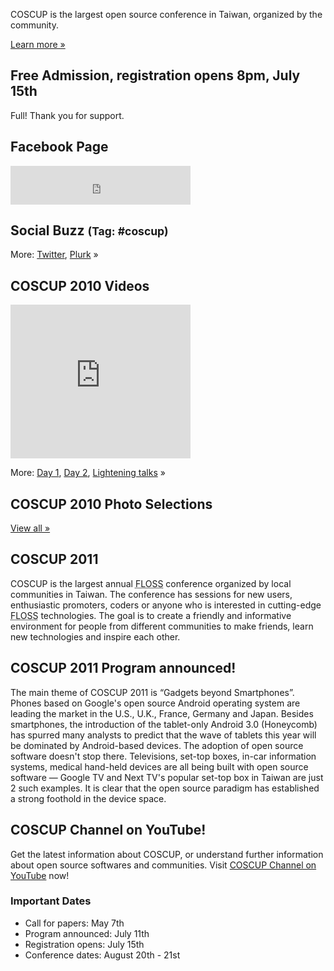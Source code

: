 <div id="sidebar2" class="hideInMobile">
	<div class="intro">
		<p>COSCUP is the largest open source conference in Taiwan, organized by the community.</p>
		<p class="more"><a href="about/">Learn more »</a></p>
	</div>
	<h2>Free Admission, registration opens 8pm, July 15th</h2>
	<p id="thank-you">Full! Thank you for support.</p>
	<h2>Facebook Page</h2>
	<iframe src="https://www.facebook.com/plugins/likebox.php?href=https%3A%2F%2Fwww.facebook.com%2Fcoscup&amp;width=288&amp;colorscheme=light&amp;show_faces=false&amp;stream=false&amp;header=true&amp;height=62" scrolling="no" frameborder="0" style="border:none; overflow:hidden; width:288px; height:62px; background-color: #fff"></iframe>
	<div id="ipv6block"></div>
	<h2>Social Buzz <small>(Tag: #coscup)</small></h2>
	<div class="socialbuzz"></div>
	<p class="more">More: <a href="https://search.twitter.com/search?q=coscup+OR+from%3Acoscup">Twitter</a>, <a href="http://www.plurk.com/psearch#q=COSCUP">Plurk</a> »</p>
	<h2>COSCUP 2010 Videos</h2>
	<iframe class="video" title="YouTube video player" width="288" height="246" style="width: 288px; height: 246px" src="http://www.youtube.com/embed/p/74F06EB83BBBC445" frameborder="0"  allowfullscreen="allowfullscreen"></iframe>
    <p class="more">More: 
        <a href="http://www.youtube.com/view_play_list?p=6B44377354D83D41">Day 1</a>, 
        <a href="http://www.youtube.com/view_play_list?p=31632A9DC6140024">Day 2</a>, 
        <a href="http://www.youtube.com/view_play_list?p=C56D2E96312D2A53">Lightening talks</a> »
    </p>
	<h2>COSCUP 2010 Photo Selections</h2>
	<div class="images"></div>
	<p class="more"><a href="http://www.flickr.com/groups/coscup2010-selection/pool/">View all »</a></p>
</div>

## COSCUP 2011

COSCUP is the largest annual <abbr title="Free/Libre/Open Source Software">FLOSS</abbr> conference organized by local communities in Taiwan. The conference has sessions for new users, enthusiastic promoters, coders or anyone who is interested in cutting-edge <abbr title="Free/Libre/Open Source Software">FLOSS</abbr> technologies. The goal is to create a friendly and informative environment for people from different communities to make friends, learn new technologies and inspire each other.

## COSCUP 2011 Program announced!

The main theme of COSCUP 2011 is “Gadgets beyond Smartphones”. Phones
based on Google's open source Android operating system are leading the market in the
U.S., U.K., France, Germany and Japan. Besides smartphones, the
introduction of the tablet-only Android 3.0 (Honeycomb) has spurred many
analysts to predict that the wave of tablets this year will be dominated by
Android-based devices. The adoption of open source software doesn't stop
there. Televisions, set-top boxes, in-car information systems, medical
hand-held devices are all being built with open source software — Google
TV and Next TV's popular set-top box in Taiwan are just 2 such examples. It is
clear that the open source paradigm has established a strong foothold in the
device space.

## COSCUP Channel on YouTube!

Get the latest information about COSCUP, or understand further information about open source softwares and communities. Visit [COSCUP Channel on YouTube](http://www.youtube.com/user/coscup2011) now!

### Important Dates

* Call for papers: May 7th
* Program announced: July 11th
* Registration opens: July 15th
* Conference dates: August 20th - 21st
